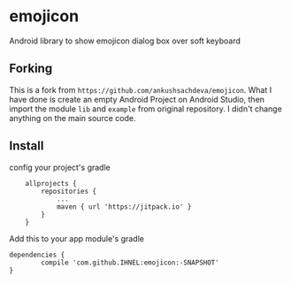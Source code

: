 # emojicon
Android library to show emojicon dialog box over soft keyboard

## Forking
This is a fork from `https://github.com/ankushsachdeva/emojicon`. What I have done is create an empty Android Project on Android Studio, then import the module `lib` and `example` from original repository. I didn't change anything on the main source code.


## Install

config your project's gradle
```
	allprojects {
		repositories {
			...
			maven { url 'https://jitpack.io' }
		}
	}
  ```
Add this to your app module's gradle

	dependencies {
	        compile 'com.github.IHNEL:emojicon:-SNAPSHOT'
	}
  
  
 
